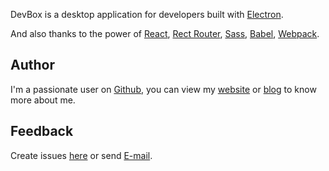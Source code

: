 DevBox is a desktop application for developers built with [Electron](http://electron.atom.io).

And also thanks to the power of [React](http://facebook.github.io/react), [Rect Router](https://github.com/reactjs/react-router), [Sass](http://sass-lang.com), [Babel](http://babeljs.com), [Webpack](http://webpack.github.io).

## Author

I'm a passionate user on [Github](https://github.com/SFantasy), you can view my [website](http://fantasy.codes) or [blog](http://blog.fantasy.codes/) to know more about me.

## Feedback

Create issues [here](https://github.com/SFantasy/devbox/issues) or send [E-mail](mailto:fantasyshao@icloud.com).
